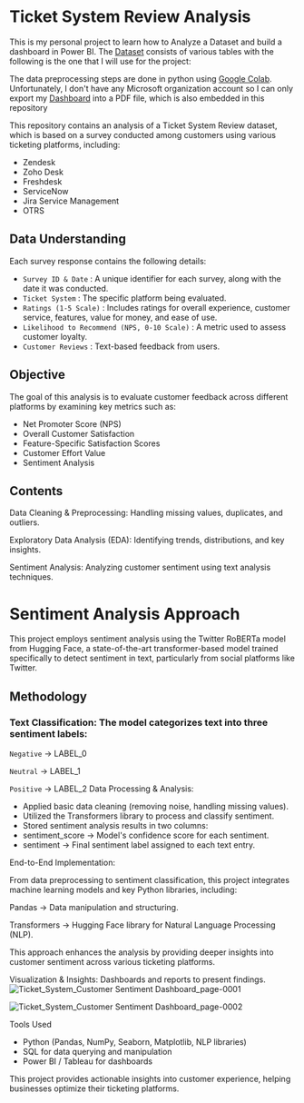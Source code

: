 # Ticket System Review Analysis
This is my personal project to learn how to Analyze a Dataset and build a dashboard in Power BI. The [Dataset](https://drive.google.com/file/d/1oB1j3_V3fx-M-1u_9UVrpr29719EMqu3/view) consists of various tables with the following is the one that I will use for the project:

The data preprocessing steps are done in python using [Google Colab](https://drive.google.com/file/d/1tWuGLPzdpgvW2BRafyGzwwhjj_JkntG6/view). 
Unfortunately, I don't have any Microsoft organization account so I can only export my [Dashboard](https://drive.google.com/file/d/1xaCnD-5RNqx9mQRNFwEe2oHY4k6hjtCZ/view) into a PDF file, which is also embedded in this repository


This repository contains an analysis of a Ticket System Review dataset, which is based on a survey conducted among customers using various ticketing platforms, including:

- Zendesk
- Zoho Desk
- Freshdesk
- ServiceNow
- Jira Service Management
- OTRS
## Data Understanding 
Each survey response contains the following details:
- `Survey ID & Date` : A unique identifier for each survey, along with the date it was conducted.
- `Ticket System` : The specific platform being evaluated.
- `Ratings (1-5 Scale)` : Includes ratings for overall experience, customer service, features, value for money, and ease of use.
- `Likelihood to Recommend (NPS, 0-10 Scale)` : A metric used to assess customer loyalty.
- `Customer Reviews` : Text-based feedback from users.

## Objective
The goal of this analysis is to evaluate customer feedback across different platforms by examining key metrics such as:

- Net Promoter Score (NPS)
- Overall Customer Satisfaction
- Feature-Specific Satisfaction Scores
- Customer Effort Value
- Sentiment Analysis

## Contents
Data Cleaning & Preprocessing: Handling missing values, duplicates, and outliers.

Exploratory Data Analysis (EDA): Identifying trends, distributions, and key insights.

Sentiment Analysis: Analyzing customer sentiment using text analysis techniques.

# Sentiment Analysis Approach
This project employs sentiment analysis using the Twitter RoBERTa model from Hugging Face, a state-of-the-art transformer-based model trained specifically to detect sentiment in text, particularly from social platforms like Twitter.

## Methodology
### Text Classification: The model categorizes text into three sentiment labels:

`Negative` → LABEL_0

`Neutral` → LABEL_1

`Positive` → LABEL_2
Data Processing & Analysis:

- Applied basic data cleaning (removing noise, handling missing values).
- Utilized the Transformers library to process and classify sentiment.
- Stored sentiment analysis results in two columns:
- sentiment_score → Model's confidence score for each sentiment.
- sentiment → Final sentiment label assigned to each text entry.
  
End-to-End Implementation:

From data preprocessing to sentiment classification, this project integrates machine learning models and key Python libraries, including:

Pandas → Data manipulation and structuring.

Transformers → Hugging Face library for Natural Language Processing (NLP).

This approach enhances the analysis by providing deeper insights into customer sentiment across various ticketing platforms.

Visualization & Insights: Dashboards and reports to present findings.
![Ticket_System_Customer Sentiment Dashboard_page-0001](https://github.com/user-attachments/assets/8f764924-55b2-4911-b048-2c58afcc49a1)

![Ticket_System_Customer Sentiment Dashboard_page-0002](https://github.com/user-attachments/assets/d5c908e8-0832-405e-85e0-c64f4a8dc413)



Tools Used
- Python (Pandas, NumPy, Seaborn, Matplotlib, NLP libraries)
- SQL for data querying and manipulation
- Power BI / Tableau for dashboards
  
This project provides actionable insights into customer experience, helping businesses optimize their ticketing platforms.
